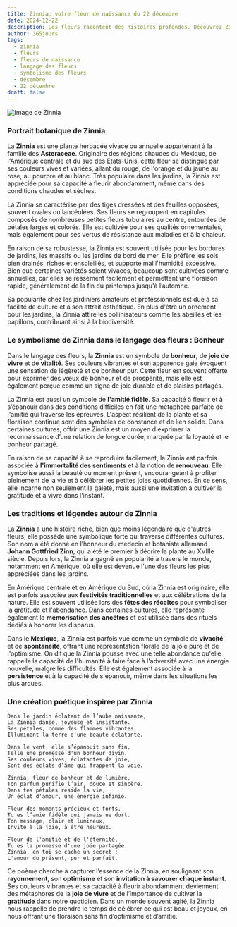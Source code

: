 ```yaml
---
title: Zinnia, votre fleur de naissance du 22 décembre
date: 2024-12-22
description: Les fleurs racontent des histoires profondes. Découvrez Zinnia, votre fleur de naissance du 22 décembre, ses symboles et récits fascinants. Plongez dans sa signification et son langage unique dans l'art floral.
author: 365jours
tags:
  - zinnia
  - fleurs
  - fleurs de naissance
  - langage des fleurs
  - symbolisme des fleurs
  - décembre
  - 22 décembre
draft: false
---
```



![Image de Zinnia](https://cdn.pixabay.com/photo/2017/09/28/15/27/dream-park-2795924_640.jpg#center)


### Portrait botanique de Zinnia

La **Zinnia** est une plante herbacée vivace ou annuelle appartenant à la famille des **Asteraceae**. Originaire des régions chaudes du Mexique, de l'Amérique centrale et du sud des États-Unis, cette fleur se distingue par ses couleurs vives et variées, allant du rouge, de l'orange et du jaune au rose, au pourpre et au blanc. Très populaire dans les jardins, la Zinnia est appréciée pour sa capacité à fleurir abondamment, même dans des conditions chaudes et sèches.

La Zinnia se caractérise par des tiges dressées et des feuilles opposées, souvent ovales ou lancéolées. Ses fleurs se regroupent en capitules composés de nombreuses petites fleurs tubulaires au centre, entourées de pétales larges et colorés. Elle est cultivée pour ses qualités ornementales, mais également pour ses vertus de résistance aux maladies et à la chaleur.

En raison de sa robustesse, la Zinnia est souvent utilisée pour les bordures de jardins, les massifs ou les jardins de bord de mer. Elle préfère les sols bien drainés, riches et ensoleillés, et supporte mal l'humidité excessive. Bien que certaines variétés soient vivaces, beaucoup sont cultivées comme annuelles, car elles se ressèment facilement et permettent une floraison rapide, généralement de la fin du printemps jusqu'à l’automne.

Sa popularité chez les jardiniers amateurs et professionnels est due à sa facilité de culture et à son attrait esthétique. En plus d'être un ornement pour les jardins, la Zinnia attire les pollinisateurs comme les abeilles et les papillons, contribuant ainsi à la biodiversité.

### Le symbolisme de Zinnia dans le langage des fleurs : Bonheur

Dans le langage des fleurs, la **Zinnia** est un symbole de **bonheur**, de **joie de vivre** et de **vitalité**. Ses couleurs vibrantes et son apparence gaie évoquent une sensation de légèreté et de bonheur pur. Cette fleur est souvent offerte pour exprimer des vœux de bonheur et de prospérité, mais elle est également perçue comme un signe de joie durable et de plaisirs partagés.

La Zinnia est aussi un symbole de **l'amitié fidèle**. Sa capacité à fleurir et à s’épanouir dans des conditions difficiles en fait une métaphore parfaite de l'amitié qui traverse les épreuves. L'aspect résilient de la plante et sa floraison continue sont des symboles de constance et de lien solide. Dans certaines cultures, offrir une Zinnia est un moyen d'exprimer la reconnaissance d’une relation de longue durée, marquée par la loyauté et le bonheur partagé.

En raison de sa capacité à se reproduire facilement, la Zinnia est parfois associée à **l'immortalité des sentiments** et à la notion de **renouveau**. Elle symbolise aussi la beauté du moment présent, encourangeant à profiter pleinement de la vie et à célébrer les petites joies quotidiennes. En ce sens, elle incarne non seulement la gaieté, mais aussi une invitation à cultiver la gratitude et à vivre dans l'instant.

### Les traditions et légendes autour de Zinnia

La **Zinnia** a une histoire riche, bien que moins légendaire que d'autres fleurs, elle possède une symbolique forte qui traverse différentes cultures. Son nom a été donné en l’honneur du médecin et botaniste allemand **Johann Gottfried Zinn**, qui a été le premier à décrire la plante au XVIIIe siècle. Depuis lors, la Zinnia a gagné en popularité à travers le monde, notamment en Amérique, où elle est devenue l'une des fleurs les plus appréciées dans les jardins.

En Amérique centrale et en Amérique du Sud, où la Zinnia est originaire, elle est parfois associée aux **festivités traditionnelles** et aux célébrations de la nature. Elle est souvent utilisée lors des **fêtes des récoltes** pour symboliser la gratitude et l'abondance. Dans certaines cultures, elle représente également la **mémorisation des ancêtres** et est utilisée dans des rituels dédiés à honorer les disparus.

Dans le **Mexique**, la Zinnia est parfois vue comme un symbole de **vivacité** et de **spontanéité**, offrant une représentation florale de la joie pure et de l'optimisme. On dit que la Zinnia pousse avec une telle abondance qu'elle rappelle la capacité de l'humanité à faire face à l'adversité avec une énergie nouvelle, malgré les difficultés. Elle est également associée à la **persistence** et à la capacité de s'épanouir, même dans les situations les plus ardues.

### Une création poétique inspirée par Zinnia

```
Dans le jardin éclatant de l’aube naissante,
La Zinnia danse, joyeuse et insistante.
Ses pétales, comme des flammes vibrantes,
Illuminent la terre d'une beauté éclatante.

Dans le vent, elle s’épanouit sans fin,
Telle une promesse d'un bonheur divin.
Ses couleurs vives, éclatantes de joie,
Sont des éclats d’âme qui frappent la voie.

Zinnia, fleur de bonheur et de lumière,
Ton parfum purifie l’air, douce et sincère.
Dans tes pétales réside la vie,
Un éclat d'amour, une énergie infinie.

Fleur des moments précieux et forts,
Tu es l’amie fidèle qui jamais ne dort.
Ton message, clair et lumineux,
Invite à la joie, à être heureux.

Fleur de l'amitié et de l'éternité,
Tu es la promesse d'une joie partagée.
Zinnia, en toi se cache un secret :
L'amour du présent, pur et parfait.
```

Ce poème cherche à capturer l’essence de la Zinnia, en soulignant son **rayonnement**, son **optimisme** et son **invitation à savourer chaque instant**. Ses couleurs vibrantes et sa capacité à fleurir abondamment deviennent des métaphores de la **joie de vivre** et de l’importance de cultiver la **gratitude** dans notre quotidien. Dans un monde souvent agité, la Zinnia nous rappelle de prendre le temps de célébrer ce qui est beau et joyeux, en nous offrant une floraison sans fin d’optimisme et d’amitié.
